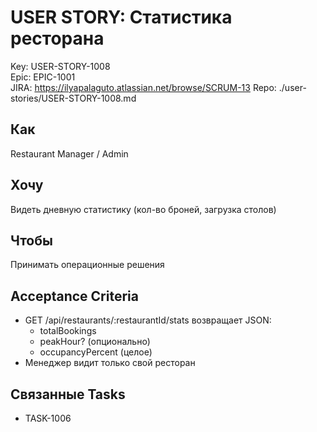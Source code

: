 # USER STORY: Статистика ресторана
Key: USER-STORY-1008  
Epic: EPIC-1001  
JIRA: https://ilyapalaguto.atlassian.net/browse/SCRUM-13
Repo: ./user-stories/USER-STORY-1008.md

## Как
Restaurant Manager / Admin

## Хочу
Видеть дневную статистику (кол-во броней, загрузка столов)

## Чтобы
Принимать операционные решения

## Acceptance Criteria
- GET /api/restaurants/:restaurantId/stats возвращает JSON:
  - totalBookings
  - peakHour? (опционально)
  - occupancyPercent (целое)
- Менеджер видит только свой ресторан

## Связанные Tasks
- TASK-1006
